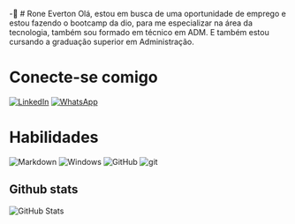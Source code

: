 -👋 # Rone Everton
Olá, estou em busca de uma oportunidade de emprego e estou fazendo o bootcamp da dio, para me especializar na área da tecnologia, também sou formado em técnico em ADM. E também estou cursando a graduação superior em Administração.
# Conecte-se comigo
[![LinkedIn](https://img.shields.io/badge/LinkedIn-000?style=for-the-badge&logo=linkedin&logoColor=0E76A8)](https://www.linkedin.com/in/RoneEverton/) [![WhatsApp](https://img.shields.io/badge/WhatsApp-25D366?style=for-the-badge&logo=whatsapp&logoColor=white)](https://wa.me/7488539715)
# Habilidades
![Markdown](https://img.shields.io/badge/Markdown-000?style=for-the-badge&logo=markdown) ![Windows](https://img.shields.io/badge/Windows-000?style=for-the-badge&logo=windows&logoColor=2CA5E0) ![GitHub](https://img.shields.io/badge/github-000?style=for-the-badge&logo=github)  ![git](https://img.shields.io/badge/git-000?style=for-the-badge&logo=git)

## Github stats
![GitHub Stats](https://github-readme-stats.vercel.app/api?username=Roneeverton&theme=transparent&bg_color=000&border_color=30A3DC&show_icons=true&icon_color=30A3DC&title_color=E94D5F&text_color=FFF)

